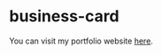 # business-card

You can visit my portfolio website [here](https://danielgaudreault.github.io/business-card/index.html).
